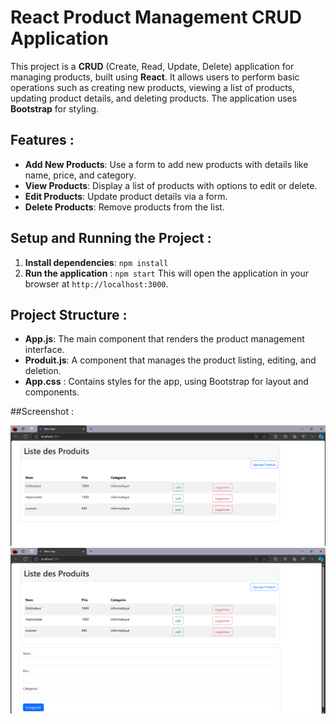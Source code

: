 # React Product Management CRUD Application

This project is a **CRUD** (Create, Read, Update, Delete) application for managing products, built using **React**.
It allows users to perform basic operations such as creating new products, viewing a list of products, updating product details, and deleting products.
The application uses **Bootstrap** for styling.

## Features :

- **Add New Products**: Use a form to add new products with details like name, price, and category.
- **View Products**: Display a list of products with options to edit or delete.
- **Edit Products**: Update product details via a form.
- **Delete Products**: Remove products from the list.

## Setup and Running the Project :

1. **Install dependencies**: `npm install`
2. **Run the application** : `npm start`
This will open the application in your browser at `http://localhost:3000`.

## Project Structure :
- **App.js**: The main component that renders the product management interface.
- **Produit.js**: A component that manages the product listing, editing, and deletion.
- **App.css** : Contains styles for the app, using Bootstrap for layout and components.

##Screenshot :

![Product Management UI](images/react1.png)
![Product Management UI](images/react2.png)

